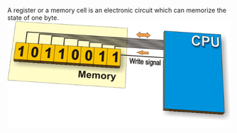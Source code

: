 A register or a memory cell is an electronic circuit which can memorize the state of one byte.
![](Images/Register.png)